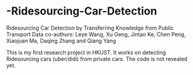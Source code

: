 # -Ridesourcing-Car-Detection
 Ridesourcing Car Detection by Transferring Knowledge from Public Transport Data
co-authurs:  Leye Wang, Xu Geng, Jintao Ke, Chen Peng, Xiaojuan Ma, Daqing Zhang and Qiang Yang

This is my first research project in HKUST. It works on detecting Ridesourcing cars (uber/didi) from private cars. The code is not revealed yet.

